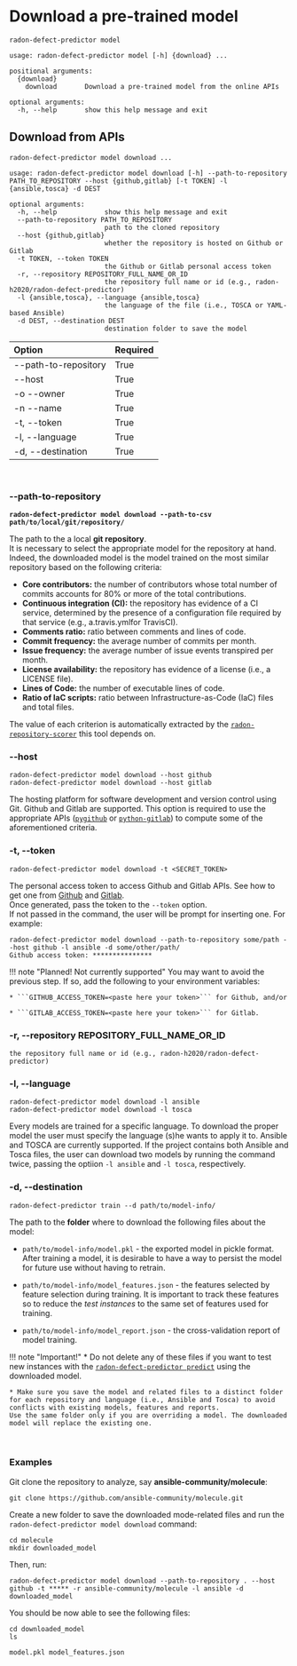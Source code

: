 # Download a pre-trained model

```radon-defect-predictor model```

```text
usage: radon-defect-predictor model [-h] {download} ...

positional arguments:
  {download}
    download       Download a pre-trained model from the online APIs

optional arguments:
  -h, --help       show this help message and exit
```


## Download from APIs
```radon-defect-predictor model download ...```

```text
usage: radon-defect-predictor model download [-h] --path-to-repository PATH_TO_REPOSITORY --host {github,gitlab} [-t TOKEN] -l {ansible,tosca} -d DEST

optional arguments:
  -h, --help            show this help message and exit
  --path-to-repository PATH_TO_REPOSITORY
                        path to the cloned repository
  --host {github,gitlab}
                        whether the repository is hosted on Github or Gitlab
  -t TOKEN, --token TOKEN
                        the Github or Gitlab personal access token
  -r, --repository REPOSITORY_FULL_NAME_OR_ID
                        the repository full name or id (e.g., radon-h2020/radon-defect-predictor)
  -l {ansible,tosca}, --language {ansible,tosca}
                        the language of the file (i.e., TOSCA or YAML-based Ansible)
  -d DEST, --destination DEST
                        destination folder to save the model
```

| Option | Required |
|:---|:---|
| --path-to-repository | True |
| --host | True |
| -o --owner | True |
| -n --name | True |
| -t, --token | True |
| -l, --language | True |
| -d, --destination | True |

<br>

### --path-to-repository 
**```radon-defect-predictor model download --path-to-csv path/to/local/git/repository/```**

The path to the a local **git repository**. <br>
It is necessary to select the appropriate model for the repository at hand.
Indeed, the downloaded model is the model trained on the most similar repository based on the following criteria: 

* **Core contributors:** the number of contributors whose total number of commits accounts for 80% or more of the total contributions.
* **Continuous integration (CI):** the repository has evidence of a CI service, determined by the presence of a configuration file required by that service (e.g., a.travis.ymlfor TravisCI).
* **Comments ratio:** ratio between comments and lines of code.
* **Commit frequency:** the average number of commits per month.
* **Issue frequency:** the average number of issue events transpired per month.
* **License availability:** the repository has evidence of a license (i.e., a LICENSE file).
* **Lines of Code:** the number of executable lines of code. 
* **Ratio of IaC scripts:** ratio between Infrastructure-as-Code (IaC) files and total files.

The value of each criterion is automatically extracted by the [```radon-repository-scorer```](https://github.com/radon-h2020/radon-repository-scorer) this tool depends on. <br>


### --host
```radon-defect-predictor model download --host github``` <br>
```radon-defect-predictor model download --host gitlab```

The hosting platform for software development and version control using Git. Github and Gitlab are supported.
This option is required to use the appropriate APIs ([```pygithub```](https://github.com/PyGithub/PyGithub) or [```python-gitlab```](https://github.com/python-gitlab/python-gitlab)) to compute some of the aforementioned criteria.

### -t, --token
```radon-defect-predictor model download -t <SECRET_TOKEN>``` <br>

The personal access token to access Github and Gitlab APIs.
See how to get one from [Github](https://docs.github.com/en/free-pro-team@latest/github/authenticating-to-github/creating-a-personal-access-token) and [Gitlab](https://docs.gitlab.com/ee/user/profile/personal_access_tokens.html). <br>
Once generated, pass the token to the ```--token``` option. <br>
If not passed in the command, the user will be prompt for inserting one. For example:

```text
radon-defect-predictor model download --path-to-repository some/path --host github -l ansible -d some/other/path/
Github access token: ***************
```

!!! note "Planned! Not currently supported"
    You may want to avoid the previous step. If so, add the following to your environment variables:
    
    * ```GITHUB_ACCESS_TOKEN=<paste here your token>``` for Github, and/or
    
    * ```GITLAB_ACCESS_TOKEN=<paste here your token>``` for Gitlab.

### -r, --repository REPOSITORY_FULL_NAME_OR_ID
    the repository full name or id (e.g., radon-h2020/radon-defect-predictor)
 
### -l, --language
```radon-defect-predictor model download -l ansible``` <br>
```radon-defect-predictor model download -l tosca```

Every models are trained for a specific language. 
To download the proper model the user must specify the language (s)he wants to apply it to.
Ansible and TOSCA are currently supported.
If the project contains both Ansible and Tosca files, the user can download two models by running the command twice, passing the optiion ```-l ansible``` and ```-l tosca```, respectively.


### -d, --destination 
```radon-defect-predictor train --d path/to/model-info/```

The path to the **folder** where to download the following files about the model:

* ```path/to/model-info/model.pkl``` - the exported model in pickle format. After training a model, it is desirable to have a way to persist the model for future use without having to retrain. 

* ```path/to/model-info/model_features.json``` - the features selected by feature selection during training. It is important to track these features so to reduce the *test instances* to the same set of features used for training. 

* ```path/to/model-info/model_report.json``` - the cross-validation report of model training.

!!! note "Important!" 
    * Do not delete any of these files if you want to test new instances with the [```radon-defect-predictor predict```](https://radon-h2020.github.io/radon-defect-predictor/cli/predict/) using the downloaded model.
    
    * Make sure you save the model and related files to a distinct folder for each repository and language (i.e., Ansible and Tosca) to avoid conflicts with existing models, features and reports.
    Use the same folder only if you are overriding a model. The downloaded model will replace the existing one.

<br>

    
### Examples

Git clone the repository to analyze, say **ansible-community/molecule**:

`git clone https://github.com/ansible-community/molecule.git`

Create a new folder to save the downloaded mode-related files and run the `radon-defect-predictor model download` command:

```text
cd molecule
mkdir downloaded_model
```

Then, run:

`radon-defect-predictor model download --path-to-repository . --host github -t ***** -r ansible-community/molecule -l ansible -d downloaded_model`

You should be now able to see the following files:

```text
cd downloaded_model
ls

model.pkl model_features.json
```